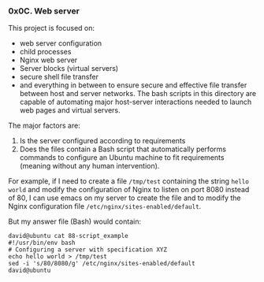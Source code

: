 ### 0x0C. Web server
This project is focused on:
 - web server configuration
 - child processes
 - Nginx web server
 - Server blocks (virtual servers) 
 - secure shell file transfer
 -  and everything in between to ensure secure and effective file transfer between host and server networks.
 The bash scripts in this directory are capable of automating major host-server interactions needed to launch web pages and virtual servers. 

The major factors are:
1. Is the server configured according to requirements
2. Does the files contain a Bash script that automatically performs commands to configure an Ubuntu machine to fit requirements (meaning without any human intervention).

For example, if I need to create a file `/tmp/test` containing the string `hello world` and modify the configuration of Nginx to listen on port 8080 instead of 80, I can use emacs on my server to create the file and to modify the Nginx configuration file `/etc/nginx/sites-enabled/default`.

But my answer file (Bash) would contain:
```
david@ubuntu cat 88-script_example
#!/usr/bin/env bash
# Configuring a server with specification XYZ
echo hello world > /tmp/test
sed -i 's/80/8080/g' /etc/nginx/sites-enabled/default
david@ubuntu
```
